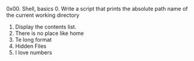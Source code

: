0x00. Shell, basics
0. Write a script that prints the absolute path name of the current working directory
1. Display the contents list.
2. There is no place like home
3. Te long format
4. Hidden Files
5. I love numbers
